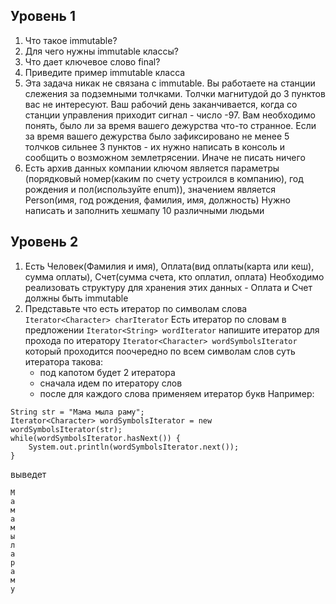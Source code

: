 ## Уровень 1
1. Что такое immutable?
2. Для чего нужны immutable классы?
3. Что дает ключевое слово final?
4. Приведите пример immutable класса 
5. Эта задача никак не связана с immutable. Вы работаете на станции слежения за подземными толчками. Толчки магнитудой до 3 пунктов вас не интересуют. Ваш рабочий день заканчивается, когда со станции управления приходит сигнал - число -97.
Вам необходимо понять, было ли за время вашего дежурства что-то странное. Если за время вашего дежурства было зафиксировано не менее 5 толчков сильнее 3 пунктов - их нужно написать в консоль и сообщить о возможном землетрясении. Иначе не писать ничего
6. Есть архив данных компании ключом является параметры (порядковый номер(каким по счету устроился в компанию), год рождения и пол(используйте enum)), значением является Person(имя, год рождения, фамилия, имя, должность)
Нужно написать и заполнить хешмапу 10 различными людьми
## Уровень 2
1. Есть Человек(Фамилия и имя), Оплата(вид оплаты(карта или кеш), сумма оплаты), Счет(сумма счета, кто оплатил, оплата) 
Необходимо реализовать структуру для хранения этих данных - Оплата и Счет должны быть immutable
2. Представьте что есть итератор по символам слова `Iterator<Character> charIterator`
Есть итератор по словам в предложении `Iterator<String> wordIterator` 
напишите итератор для прохода по итератору
`Iterator<Character> wordSymbolsIterator` который проходится поочередно по всем символам слов
суть итератора такова:
    - под капотом будет 2 итератора 
    - сначала идем по итератору слов
    - после для каждого слова применяем итератор букв
Например:
```
String str = "Мама мыла раму";
Iterator<Character> wordSymbolsIterator = new wordSymbolsIterator(str);
while(wordSymbolsIterator.hasNext()) {
    System.out.println(wordSymbolsIterator.next());
}
```
выведет
```
М
а
м
а
м
ы
л
а
р
а
м
у
```
